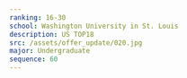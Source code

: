 ```yaml
---
ranking: 16-30
school: Washington University in St. Louis
description: US TOP18
src: /assets/offer_update/020.jpg
major: Undergraduate
sequence: 60
---
```

